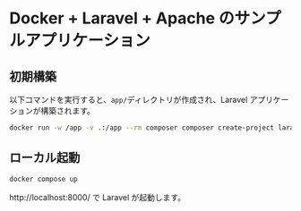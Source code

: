 # Docker + Laravel + Apache のサンプルアプリケーション

## 初期構築

以下コマンドを実行すると、`app/`ディレクトリが作成され、Laravel アプリケーションが構築されます。

```sh
docker run -w /app -v .:/app --rm composer composer create-project laravel/laravel app
```

## ローカル起動

```sh
docker compose up
```

http://localhost:8000/ で Laravel が起動します。
